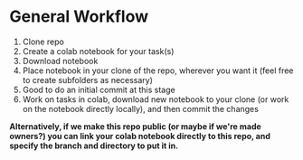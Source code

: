 # General Workflow
1. Clone repo
2. Create a colab notebook for your task(s)
3. Download notebook
4. Place notebook in your clone of the repo, wherever you want it (feel free to create subfolders as necessary)
5. Good to do an initial commit at this stage
6. Work on tasks in colab, download new notebook to your clone (or work on the notebook directly locally), and then commit the changes

**Alternatively, if we make this repo public (or maybe if we're made owners?) you can link your colab notebook directly to this repo, and specify the branch and directory to put it in.**
